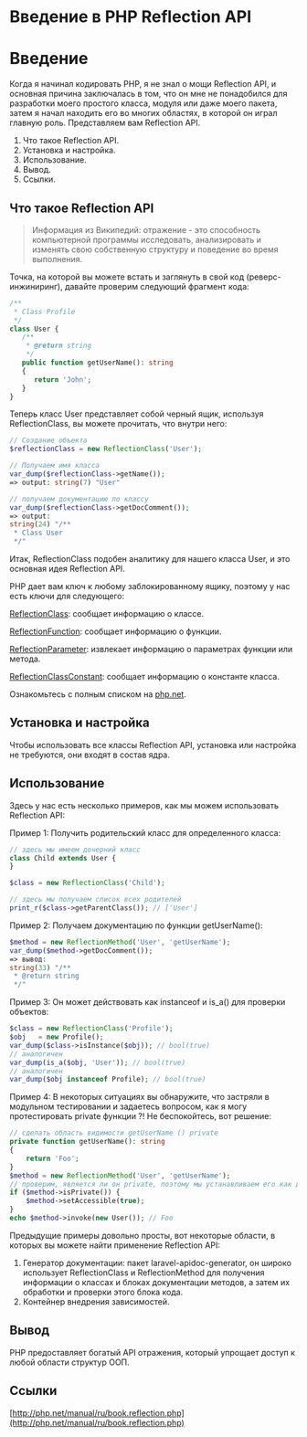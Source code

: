 # Введение в PHP Reflection API

# Введение

Когда я начинал кодировать PHP, я не знал о мощи Reflection API, и основная причина заключалась в том, что он мне не понадобился для разработки моего простого класса, модуля или даже моего пакета, затем я начал находить его во многих областях, в которой он играл главную роль. Представляем вам Reflection API.

1. Что такое Reflection API.
2. Установка и настройка.
3. Использование.
4. Вывод.
5. Ссылки.

## Что такое Reflection API

> Информация из Википедий: отражение - это способность компьютерной программы исследовать, анализировать и изменять свою собственную структуру и поведение во время выполнения.

Точка, на которой вы можете встать и заглянуть в свой код
(реверс-инжиниринг), давайте проверим следующий фрагмент кода:

```php
/**
 * Class Profile
 */
class User {
   /**
    * @return string
    */
   public function getUserName(): string
   {
      return 'John';
   }
}
```

Теперь класс User представляет собой черный ящик, используя ReflectionClass, вы можете прочитать, что внутри него:

```php
// Создание объекта
$reflectionClass = new ReflectionClass('User');

// Получаем имя класса
var_dump($reflectionClass->getName());
=> output: string(7) "User"

// получаем документацию по классу
var_dump($reflectionClass->getDocComment());
=> output:
string(24) "/**
 * Class User
 */"
```

Итак, ReflectionClass подобен аналитику для нашего класса User, и это основная идея Reflection API.

PHP дает вам ключ к любому заблокированному ящику, поэтому у нас есть ключи для следующего:

[ReflectionClass](http://php.net/manual/en/class.reflectionclass.php): сообщает информацию о классе.

[ReflectionFunction](http://php.net/manual/en/class.reflectionfunction.php): сообщает информацию о функции.

[ReflectionParameter](http://php.net/manual/en/class.reflectionparameter.php): извлекает информацию о параметрах функции или метода.

[ReflectionClassConstant](http://php.net/manual/en/class.reflectionclassconstant.php): сообщает информацию о константе класса.

Ознакомьтесь с полным списком на [php.net](http://php.net/manual/ru/book.reflection.php).

## Установка и настройка

Чтобы использовать все классы Reflection API, установка или настройка не требуются, они входят в состав ядра.

## Использование

Здесь у нас есть несколько примеров, как мы можем использовать Reflection API:

Пример 1: Получить родительский класс для определенного класса:

```php
// здесь мы имеем дочерний класс
class Child extends User {
}

$class = new ReflectionClass('Child');

// здесь мы получаем список всех родителей
print_r($class->getParentClass()); // ['User']
```

Пример 2: Получаем документацию по функции getUserName():

```php
$method = new ReflectionMethod('User', 'getUserName');
var_dump($method->getDocComment());
=> вывод:
string(33) "/**
 * @return string
 */"
```

Пример 3: Он может действовать как instanceof и is_a() для проверки объектов:

```php
$class = new ReflectionClass('Profile');
$obj   = new Profile();
var_dump($class->isInstance($obj)); // bool(true)
// аналогичен
var_dump(is_a($obj, 'User')); // bool(true)
// аналогичен
var_dump($obj instanceof Profile); // bool(true)
```

Пример 4: В некоторых ситуациях вы обнаружите, что застряли в модульном тестировании и задаетесь вопросом, как я могу протестировать private функции ?! Не беспокойтесь, вот решение:

```php
// сделать область видимости getUserName () private
private function getUserName(): string
{
    return 'Foo';
}
$method = new ReflectionMethod('User', 'getUserName');
// проверим, является ли он private, поэтому мы устанавливаем его как доступный
if ($method->isPrivate()) {
    $method->setAccessible(true);
}
echo $method->invoke(new User()); // Foo
```

Предыдущие примеры довольно просты, вот некоторые области, в которых вы можете найти применение Reflection API:

1. Генератор документации: пакет laravel-apidoc-generator, он широко использует ReflectionClass и ReflectionMethod для получения информации о классах и блоках документации методов, а затем их обработки и проверки этого блока кода.
2. Контейнер внедрения зависимостей.

## Вывод

PHP предоставляет богатый API отражения, который упрощает доступ к любой области структур ООП.

## Ссылки

[http://php.net/manual/ru/book.reflection.php](http://php.net/manual/ru/book.reflection.php)
